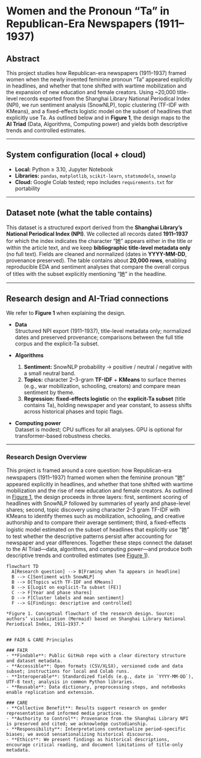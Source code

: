 # Women and the Pronoun “Ta” in Republican-Era Newspapers (1911–1937)

## Abstract
This project studies how Republican-era newspapers (1911–1937) framed women when the newly invented feminine pronoun “Ta” appeared explicitly in headlines, and whether that tone shifted with wartime mobilization and the expansion of new education and female creators. Using ~20,000 title-level records exported from the Shanghai Library National Periodical Index (NPI), we run sentiment analysis (SnowNLP), topic clustering (TF-IDF with KMeans), and a fixed-effects logistic model on the subset of headlines that explicitly use Ta. As outlined below and in **Figure 1**, the design maps to the **AI Triad** (Data, Algorithms, Computing power) and yields both descriptive trends and controlled estimates.

---

## System configuration (local + cloud)
- **Local:** Python ≥ 3.10, Jupyter Notebook
- **Libraries:** `pandas`, `matplotlib`, `scikit-learn`, `statsmodels`, `snownlp`
- **Cloud:** Google Colab tested; repo includes `requirements.txt` for portability

---

## Dataset note (what the table contains)
This dataset is a structured export derived from the **Shanghai Library’s National Periodical Index (NPI)**. We collected all records dated **1911–1937** for which the index indicates the character “她” appears either in the title or within the article text, and we keep **bibliographic title-level metadata only** (no full text). Fields are cleaned and normalized (dates in **YYYY-MM-DD**, provenance preserved). The table contains about **20,000 rows**, enabling reproducible EDA and sentiment analyses that compare the overall corpus of titles with the subset explicitly mentioning “她” in the headline.

---

## Research design and AI-Triad connections
We refer to **Figure 1** when explaining the design.

- **Data**  
  Structured NPI export (1911–1937), title-level metadata only; normalized dates and preserved provenance; comparisons between the full title corpus and the explicit-Ta subset.

- **Algorithms**  
  1) **Sentiment:** SnowNLP probability → positive / neutral / negative with a small neutral band.  
  2) **Topics:** character 2–3-gram **TF-IDF** + **KMeans** to surface themes (e.g., war mobilization, schooling, creators) and compare mean sentiment by theme.  
  3) **Regression:** **fixed-effects logistic** on the **explicit-Ta subset** (title contains Ta), holding newspaper and year constant, to assess shifts across historical phases and topic flags.

- **Computing power**  
  Dataset is modest; CPU suffices for all analyses. GPU is optional for transformer-based robustness checks.

---
### Research Design Overview

This project is framed around a core question: how Republican-era newspapers (1911–1937) framed women when the feminine pronoun “她” appeared explicitly in headlines, and whether that tone shifted with wartime mobilization and the rise of new education and female creators. As outlined in [Figure&nbsp;1](#figure-1), the design proceeds in three layers: first, sentiment scoring of headlines with SnowNLP followed by summaries of yearly and phase-level shares; second, topic discovery using character 2–3 gram TF-IDF with KMeans to identify themes such as mobilization, schooling, and creative authorship and to compare their average sentiment; third, a fixed-effects logistic model estimated on the subset of headlines that explicitly use “她” to test whether the descriptive patterns persist after accounting for newspaper and year differences. Together these steps connect the dataset to the AI Triad—data, algorithms, and computing power—and produce both descriptive trends and controlled estimates (see [Figure&nbsp;1](#figure-1)).

```mermaid
flowchart TD
  A[Research question] --> B[Framing when Ta appears in headline]
  B --> C[Sentiment with SnowNLP]
  B --> D[Topics with TF-IDF and KMeans]
  B --> E[Logit on explicit-Ta subset (FE)]
  C --> F[Year and phase shares]
  D --> F[Cluster labels and mean sentiment]
  F --> G[Findings: descriptive and controlled]

*Figure 1. Conceptual flowchart of the research design. Source: authors’ visualization (Mermaid) based on Shanghai Library National Periodical Index, 1911–1937.*


## FAIR & CARE Principles

### FAIR
- **Findable**: Public GitHub repo with a clear directory structure and dataset metadata.
- **Accessible**: Open formats (CSV/XLSX), versioned code and data subset; instructions for local and Colab runs.
- **Interoperable**: Standardized fields (e.g., date in `YYYY-MM-DD`), UTF-8 text; analysis in common Python libraries.
- **Reusable**: Data dictionary, preprocessing steps, and notebooks enable replication and extension.

### CARE
- **Collective Benefit**: Results support research on gender representation and informed media practices.
- **Authority to Control**: Provenance from the Shanghai Library NPI is preserved and cited; we acknowledge custodianship.
- **Responsibility**: Interpretations contextualize period-specific biases; we avoid sensationalizing historical discourse.
- **Ethics**: We present findings as historical descriptions, encourage critical reading, and document limitations of title-only metadata.
